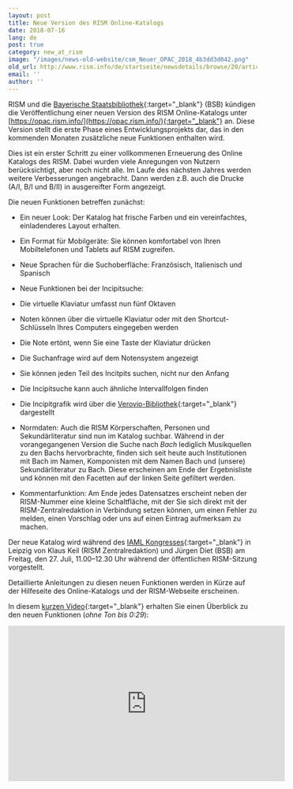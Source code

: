 ```yaml
---
layout: post
title: Neue Version des RISM Online-Katalogs
date: 2018-07-16
lang: de
post: true
category: new_at_rism
image: "/images/news-old-website/csm_Neuer_OPAC_2018_4b3dd3d042.png"
old_url: http://www.rism.info/de/startseite/newsdetails/browse/20/article/64/new-version-of-the-rism-online-catalog-1.html
email: ''
author: ''
---
```


RISM und die [Bayerische Staatsbibliothek](https://www.bsb-muenchen.de/){:target="_blank"} (BSB) kündigen die Veröffentlichung einer neuen Version des RISM Online-Katalogs unter [https://opac.rism.info/](https://opac.rism.info/){:target="_blank"} an. Diese Version stellt die erste Phase eines Entwicklungsprojekts dar, das in den kommenden Monaten zusätzliche neue Funktionen enthalten wird.

Dies ist ein erster Schritt zu einer vollkommenen Erneuerung des Online Katalogs des RISM. Dabei wurden viele Anregungen von Nutzern berücksichtigt, aber noch nicht alle. Im Laufe des nächsten Jahres werden weitere Verbesserungen angebracht. Dann werden z.B. auch die Drucke (A/I, B/I und B/II) in ausgereifter Form angezeigt.

Die neuen Funktionen betreffen zunächst:

- Ein neuer Look: Der Katalog hat frische Farben und ein vereinfachtes, einladenderes Layout erhalten.
- Ein Format für Mobilgeräte: Sie können komfortabel von Ihren Mobiltelefonen und Tablets auf RISM zugreifen.
- Neue Sprachen für die Suchoberfläche: Französisch, Italienisch und Spanisch
- Neue Funktionen bei der Incipitsuche:
- Die virtuelle Klaviatur umfasst nun fünf Oktaven
- Noten können über die virtuelle Klaviatur oder mit den Shortcut-Schlüsseln Ihres Computers eingegeben werden
- Die Note ertönt, wenn Sie eine Taste der Klaviatur drücken
- Die Suchanfrage wird auf dem Notensystem angezeigt
- Sie können jeden Teil des Incitpits suchen, nicht nur den Anfang
- Die Incipitsuche kann auch ähnliche Intervallfolgen finden
- Die Incipitgrafik wird über die [Verovio-Bibliothek](https://www.verovio.org/){:target="_blank"} dargestellt

- Normdaten: Auch die RISM Körperschaften, Personen und Sekundärliteratur sind nun im Katalog suchbar. Während in der vorangegangenen Version die Suche nach _Bach_ lediglich Musikquellen zu den Bachs hervorbrachte, finden sich seit heute auch Institutionen mit Bach im Namen, Komponisten mit dem Namen Bach und (unsere) Sekundärliteratur zu Bach. Diese erscheinen am Ende der Ergebnisliste und können mit den Facetten auf der linken Seite gefiltert werden.
- Kommentarfunktion: Am Ende jedes Datensatzes erscheint neben der RISM-Nummer eine kleine Schaltfläche, mit der Sie sich direkt mit der RISM-Zentralredaktion in Verbindung setzen können, um einen Fehler zu melden, einen Vorschlag oder uns auf einen Eintrag aufmerksam zu machen.

Der neue Katalog wird während des [IAML Kongresses](https://iamlleipzig2018.sched.com/){:target="_blank"} in Leipzig von Klaus Keil (RISM Zentralredaktion) und Jürgen Diet (BSB) am Freitag, den 27. Juli, 11.00–12.30 Uhr während der öffentlichen RISM-Sitzung vorgestellt.

Detaillierte Anleitungen zu diesen neuen Funktionen werden in Kürze auf der Hilfeseite des Online-Katalogs und der RISM-Webseite erscheinen.

In diesem [kurzen Video](https://youtu.be/gEKnQdNK7W4){:target="_blank"} erhalten Sie einen Überblick zu den neuen Funktionen (_ohne Ton bis 0:29_):
<iframe width="560" height="315" src="https://www.youtube.com/embed/gEKnQdNK7W4" frameborder="0" allow="autoplay; encrypted-media" allowfullscreen></iframe>